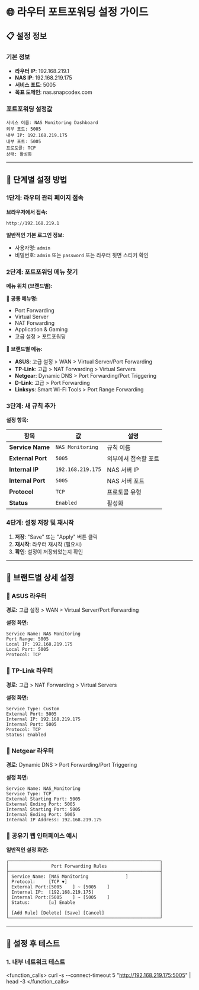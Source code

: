 # 🌐 라우터 포트포워딩 설정 가이드

## 📋 **설정 정보**

### **기본 정보**
- **라우터 IP**: 192.168.219.1
- **NAS IP**: 192.168.219.175
- **서비스 포트**: 5005
- **목표 도메인**: nas.snapcodex.com

### **포트포워딩 설정값**
```
서비스 이름: NAS Monitoring Dashboard
외부 포트: 5005
내부 IP: 192.168.219.175
내부 포트: 5005
프로토콜: TCP
상태: 활성화
```

---

## 🔧 **단계별 설정 방법**

### **1단계: 라우터 관리 페이지 접속**

**브라우저에서 접속:**
```
http://192.168.219.1
```

**일반적인 기본 로그인 정보:**
- 사용자명: `admin`
- 비밀번호: `admin` 또는 `password` 또는 라우터 뒷면 스티커 확인

### **2단계: 포트포워딩 메뉴 찾기**

**메뉴 위치 (브랜드별):**

**🔹 공통 메뉴명:**
- Port Forwarding
- Virtual Server
- NAT Forwarding
- Application & Gaming
- 고급 설정 > 포트포워딩

**🔹 브랜드별 메뉴:**
- **ASUS**: 고급 설정 > WAN > Virtual Server/Port Forwarding
- **TP-Link**: 고급 > NAT Forwarding > Virtual Servers
- **Netgear**: Dynamic DNS > Port Forwarding/Port Triggering
- **D-Link**: 고급 > Port Forwarding
- **Linksys**: Smart Wi-Fi Tools > Port Range Forwarding

### **3단계: 새 규칙 추가**

**설정 항목:**

| 항목 | 값 | 설명 |
|------|-----|------|
| **Service Name** | `NAS Monitoring` | 규칙 이름 |
| **External Port** | `5005` | 외부에서 접속할 포트 |
| **Internal IP** | `192.168.219.175` | NAS 서버 IP |
| **Internal Port** | `5005` | NAS 서버 포트 |
| **Protocol** | `TCP` | 프로토콜 유형 |
| **Status** | `Enabled` | 활성화 |

### **4단계: 설정 저장 및 재시작**

1. **저장**: "Save" 또는 "Apply" 버튼 클릭
2. **재시작**: 라우터 재시작 (필요시)
3. **확인**: 설정이 저장되었는지 확인

---

## 📱 **브랜드별 상세 설정**

### **🔸 ASUS 라우터**

**경로:** 고급 설정 > WAN > Virtual Server/Port Forwarding

**설정 화면:**
```
Service Name: NAS Monitoring
Port Range: 5005
Local IP: 192.168.219.175
Local Port: 5005
Protocol: TCP
```

### **🔸 TP-Link 라우터**

**경로:** 고급 > NAT Forwarding > Virtual Servers

**설정 화면:**
```
Service Type: Custom
External Port: 5005
Internal IP: 192.168.219.175
Internal Port: 5005
Protocol: TCP
Status: Enabled
```

### **🔸 Netgear 라우터**

**경로:** Dynamic DNS > Port Forwarding/Port Triggering

**설정 화면:**
```
Service Name: NAS_Monitoring
Service Type: TCP
External Starting Port: 5005
External Ending Port: 5005
Internal Starting Port: 5005
Internal Ending Port: 5005
Internal IP Address: 192.168.219.175
```

### **🔸 공유기 웹 인터페이스 예시**

**일반적인 설정 화면:**
```
┌─────────────────────────────────────────────────────────┐
│                Port Forwarding Rules                    │
├─────────────────────────────────────────────────────────┤
│ Service Name: [NAS Monitoring              ]            │
│ Protocol:     [TCP ▼]                                   │
│ External Port:[5005    ] ~ [5005    ]                   │
│ Internal IP:  [192.168.219.175]                         │
│ Internal Port:[5005    ] ~ [5005    ]                   │
│ Status:       [☑] Enable                                │
│                                                         │
│ [Add Rule] [Delete] [Save] [Cancel]                     │
└─────────────────────────────────────────────────────────┘
```

---

## 🧪 **설정 후 테스트**

### **1. 내부 네트워크 테스트**

<function_calls>
<invoke name="run_terminal_cmd">
<parameter name="command">curl -s --connect-timeout 5 "http://192.168.219.175:5005" | head -3
</invoke>
</function_calls> 